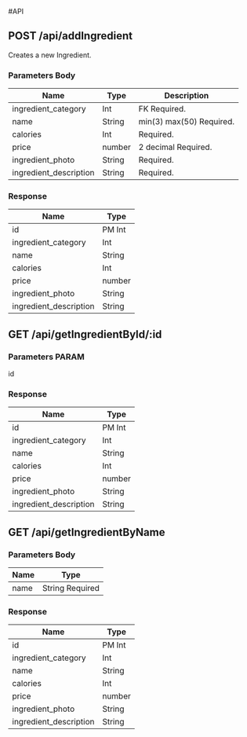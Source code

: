 #API

## POST /api/addIngredient

Creates a new Ingredient.

### Parameters Body

| Name                   | Type   | Description              |
| ---------------------- | ------ | ------------------------ |
| ingredient_category    | Int    | FK Required.             |
| name                   | String | min(3) max(50) Required. |
| calories               | Int    | Required.                |
| price                  | number | 2 decimal Required.      |
| ingredient_photo       | String | Required.                |
| ingredient_description | String | Required.                |

### Response

| Name                   | Type   |
| ---------------------- | ------ |
| id                     | PM Int |
| ingredient_category    | Int    |
| name                   | String |
| calories               | Int    |
| price                  | number |
| ingredient_photo       | String |
| ingredient_description | String |

## GET /api/getIngredientById/:id

### Parameters PARAM

id

### Response

| Name                   | Type   |
| ---------------------- | ------ |
| id                     | PM Int |
| ingredient_category    | Int    |
| name                   | String |
| calories               | Int    |
| price                  | number |
| ingredient_photo       | String |
| ingredient_description | String |

## GET /api/getIngredientByName

### Parameters Body

| Name | Type            |
| ---- | --------------- |
| name | String Required |

### Response

| Name                   | Type   |
| ---------------------- | ------ |
| id                     | PM Int |
| ingredient_category    | Int    |
| name                   | String |
| calories               | Int    |
| price                  | number |
| ingredient_photo       | String |
| ingredient_description | String |
